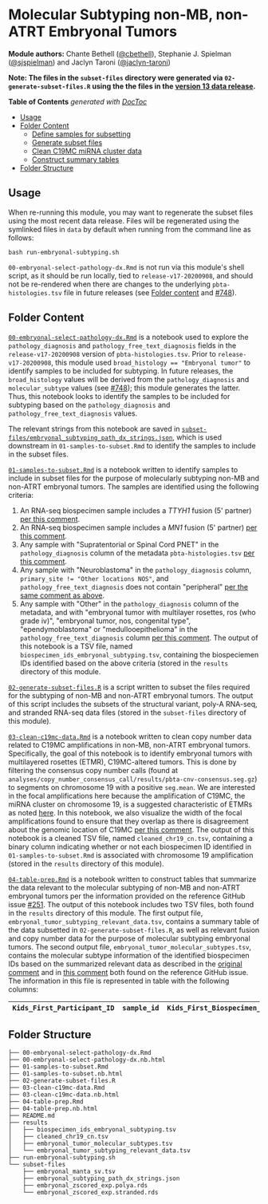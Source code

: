 # Molecular Subtyping non-MB, non-ATRT Embryonal Tumors

**Module authors:** Chante Bethell ([@cbethell](https://github.com/cbethell)), Stephanie J. Spielman ([@sjspielman](https://github.com/sjspielman)) and Jaclyn Taroni ([@jaclyn-taroni](https://github.com/jaclyn-taroni))

**Note: The files in the `subset-files` directory were generated via `02-generate-subset-files.R` using the the files in the [version 13 data release](https://github.com/AlexsLemonade/OpenPBTA-analysis/pull/444).**

<!-- START doctoc generated TOC please keep comment here to allow auto update -->
<!-- DON'T EDIT THIS SECTION, INSTEAD RE-RUN doctoc TO UPDATE -->
**Table of Contents**  *generated with [DocToc](https://github.com/thlorenz/doctoc)*

- [Usage](#usage)
- [Folder Content](#folder-content)
  - [Define samples for subsetting](https://alexslemonade.github.io/OpenPBTA-analysis/analyses/molecular-subtyping-embryonal/01-samples-to-subset.nb.html)
  - [Generate subset files](https://github.com/AlexsLemonade/OpenPBTA-analysis/blob/master/analyses/molecular-subtyping-embryonal/02-generate-subset-files.R)
  - [Clean C19MC miRNA cluster data](https://alexslemonade.github.io/OpenPBTA-analysis/analyses/molecular-subtyping-embryonal/03-clean-c19mc-data.nb.html)
  - [Construct summary tables](https://alexslemonade.github.io/OpenPBTA-analysis/analyses/molecular-subtyping-embryonal/04-table-prep.nb.html)
- [Folder Structure](#folder-structure)

<!-- END doctoc generated TOC please keep comment here to allow auto update -->

## Usage

When re-running this module, you may want to regenerate the subset files using the most recent data release.
Files will be regenerated using the symlinked files in `data` by default when running from the command line as follows:

```
bash run-embryonal-subtyping.sh
```

`00-embryonal-select-pathology-dx.Rmd` is not run via this module's shell script, as it should be run locally, tied to `release-v17-20200908`, and should not be re-rendered when there are changes to the underlying `pbta-histologies.tsv` file in future releases (see [Folder content](#folder-content) and [#748](https://github.com/AlexsLemonade/OpenPBTA-analysis/issues/748)).

## Folder Content

[`00-embryonal-select-pathology-dx.Rmd`](https://alexslemonade.github.io/OpenPBTA-analysis/analyses/molecular-subtyping-embryonal/00-embryonal-select-pathology-dx.nb.html) is a notebook used to explore the `pathology_diagnosis` and `pathology_free_text_diagnosis` fields in the `release-v17-20200908` version of `pbta-histologies.tsv`. 
Prior to `release-v17-20200908`, this module used `broad_histology == "Embryonal tumor"` to identify samples to be included for subtyping. 
In future releases, the `broad_histology` values will be derived from the `pathology_diagnosis` and `molecular_subtype` values (see [#748](https://github.com/AlexsLemonade/OpenPBTA-analysis/issues/748)); this module generates the latter.
Thus, this notebook looks to identify the samples to be included for subtyping based on the `pathology_diagnosis` and `pathology_free_text_diagnosis` values.

The relevant strings from this notebook are saved in [`subset-files/embryonal_subtyping_path_dx_strings.json`](subset-files/embryonal_subtyping_path_dx_strings.json), which is used downstream in `01-samples-to-subset.Rmd` to identify the samples to include in the subset files.

[`01-samples-to-subset.Rmd`](https://alexslemonade.github.io/OpenPBTA-analysis/analyses/molecular-subtyping-embryonal/01-samples-to-subset.nb.html) is a notebook written to identify samples to include in subset files for the purpose of molecularly subtyping non-MB and non-ATRT embryonal tumors.
The samples are identified using the following criteria:

1. An RNA-seq biospecimen sample includes a _TTYH1_ fusion (5' partner) [per this comment](https://github.com/AlexsLemonade/OpenPBTA-analysis/pull/401#issuecomment-573669727).
2. An RNA-seq biospecimen sample includes a _MN1_ fusion (5' partner) [per this comment](https://github.com/AlexsLemonade/OpenPBTA-analysis/pull/785#issuecomment-695015488).
3. Any sample with "Supratentorial or Spinal Cord PNET" in the `pathology_diagnosis` column of the metadata `pbta-histologies.tsv` [per this comment](https://github.com/AlexsLemonade/OpenPBTA-analysis/issues/752#issuecomment-697000066).
4. Any sample with "Neuroblastoma" in the `pathology_diagnosis` column, `primary_site != "Other locations NOS"`, and `pathology_free_text_diagnosis` does not contain "peripheral" [per the same comment as above](https://github.com/AlexsLemonade/OpenPBTA-analysis/issues/752#issuecomment-697000066).
5. Any sample with "Other" in the `pathology_diagnosis` column of the metadata, and with "embryonal tumor with multilayer rosettes, ros (who grade iv)", "embryonal tumor, nos, congenital type", "ependymoblastoma" or "medullooepithelioma" in the `pathology_free_text_diagnosis` column [per this comment](https://github.com/AlexsLemonade/OpenPBTA-analysis/issues/752#issuecomment-697000066).
The output of this notebook is a TSV file, named `biospecimen_ids_embryonal_subtyping.tsv`, containing the biospeciemen IDs identified based on the above criteria (stored in the `results` directory of this module.

[`02-generate-subset-files.R`](https://github.com/AlexsLemonade/OpenPBTA-analysis/blob/master/analyses/molecular-subtyping-embryonal/02-generate-subset-files.R) is a script written to subset the files required for the subtyping of non-MB and non-ATRT embryonal tumors.
The output of this script includes the subsets of the structural variant, poly-A RNA-seq, and stranded RNA-seq data files (stored in the `subset-files` directory of this module).

[`03-clean-c19mc-data.Rmd`](https://alexslemonade.github.io/OpenPBTA-analysis/analyses/molecular-subtyping-embryonal/03-clean-c19mc-data.nb.html) is a notebook written to clean copy number data related to C19MC amplifications in non-MB, non-ATRT embryonal tumors.
Specifically, the goal of this notebook is to identify embryonal tumors with multilayered rosettes (ETMR), C19MC-altered tumors.
This is done by filtering the consensus copy number calls (found at `analyses/copy_number_consensus_call/results/pbta-cnv-consensus.seg.gz`) to segments on chromosome 19 with a positive `seg.mean`.
We are interested in the focal amplifications here because the amplification of C19MC, the miRNA cluster on chromosome 19, is a suggested characteristic of ETMRs as noted [here](https://github.com/AlexsLemonade/OpenPBTA-analysis/issues/251#issue-520154478).
In this notebook, we also visualize the width of the focal amplifications found to ensure that they overlap as there is disagreement about the genomic location of C19MC [per this comment](https://github.com/AlexsLemonade/OpenPBTA-analysis/pull/458#issuecomment-581050051).
The output of this notebook is a cleaned TSV file, named `cleaned_chr19_cn.tsv`, containing a binary column indicating whether or not each biospecimen ID identified in `01-samples-to-subset.Rmd` is associated with chromosome 19 amplification (stored in the `results` directory of this module).

[`04-table-prep.Rmd`](https://alexslemonade.github.io/OpenPBTA-analysis/analyses/molecular-subtyping-embryonal/04-table-prep.nb.html) is a notebook written to construct tables that summarize the data relevant to the molecular subtyping of non-MB and non-ATRT embryonal tumors per the information provided on the reference GitHub issue [#251](https://github.com/AlexsLemonade/OpenPBTA-analysis/issues/251).
The output of this notebook includes two TSV files, both found in the `results` directory of this module.
The first output file, `embryonal_tumor_subtyping_relevant_data.tsv`, contains a summary table of the data subsetted in `02-generate-subset-files.R`, as well as relevant fusion and copy number data for the purpose of molecular subtyping embryonal tumors.
The second output file, `embryonal_tumor_molecular_subtypes.tsv`, contains the molecular subtype information of the identified biospecimen IDs based on the summarized relevant data as described in the [original comment](https://github.com/AlexsLemonade/OpenPBTA-analysis/issues/251#issue-520154478) and in [this comment](https://github.com/AlexsLemonade/OpenPBTA-analysis/issues/251#issuecomment-571807158) both found on the reference GitHub issue.
The information in this file is represented in table with the following columns:


| `Kids_First_Participant_ID` | `sample_id` | `Kids_First_Biospecimen_ID_DNA` | `Kids_First_Biospecimen_ID_RNA` | `molecular_subtype` |
|-----------------------------|-------------|---------------------------------|---------------------------------|---------------------|



## Folder Structure

```
├── 00-embryonal-select-pathology-dx.Rmd
├── 00-embryonal-select-pathology-dx.nb.html
├── 01-samples-to-subset.Rmd
├── 01-samples-to-subset.nb.html
├── 02-generate-subset-files.R
├── 03-clean-c19mc-data.Rmd
├── 03-clean-c19mc-data.nb.html
├── 04-table-prep.Rmd
├── 04-table-prep.nb.html
├── README.md
├── results
│   ├── biospecimen_ids_embryonal_subtyping.tsv
│   ├── cleaned_chr19_cn.tsv
│   ├── embryonal_tumor_molecular_subtypes.tsv
│   └── embryonal_tumor_subtyping_relevant_data.tsv
├── run-embryonal-subtyping.sh
└── subset-files
    ├── embryonal_manta_sv.tsv
    ├── embryonal_subtyping_path_dx_strings.json
    ├── embryonal_zscored_exp.polya.rds
    └── embryonal_zscored_exp.stranded.rds
```
